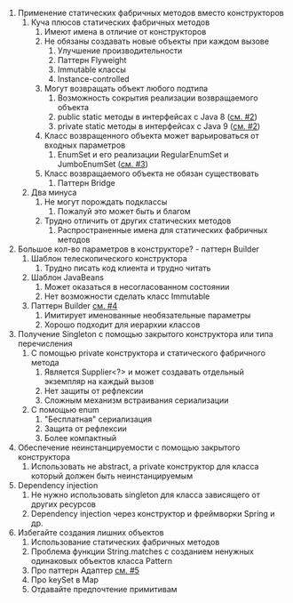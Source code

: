 1. Применение статических фабричных методов вместо конструкторов
    1. Куча плюсов статических фабричных методов
        1. Имеют имена в отличие от конструкторов
        2. Не обязаны создавать новые объекты при каждом вызове
            1. Улучшение производительности
            2. Паттерн Flyweight
            3. Immutable классы
            4. Instance-controlled
        3. Могут возвращать объект любого подтипа
            1. Возможность сокрытия реализации возвращаемого объекта
            2. public static методы в интерфейсах с Java
               8 ([см. #2](https://github.com/maksmolchdmitr/Effective-Java-Joshua-Bloch/tree/main/useful/links))
            3. private static методы в интерфейсах с Java
               9 ([см. #2](https://github.com/maksmolchdmitr/Effective-Java-Joshua-Bloch/tree/main/useful/links))
        4. Класс возвращенного объекта может варьироваться от входных параметров
            1. EnumSet и его реализации RegularEnumSet и
               JumboEnumSet ([см. #3](https://github.com/maksmolchdmitr/Effective-Java-Joshua-Bloch/tree/main/useful/links))
        5. Класс возвращаемого объекта не обязан существовать
            1. Паттерн Bridge
    2. Два минуса
        1. Не могут порождать подклассы
            1. Пожалуй это может быть и благом
        2. Трудно отличить от других статических методов
            1. Распространенные имена для статических фабричных методов
2. Большое кол-во параметров в конструкторе? - паттерн Builder
    1. Шаблон телескопического конструктора
        1. Трудно писать код клиента и трудно читать
    2. Шаблон JavaBeans
        1. Может оказаться в несогласованном состоянии
        2. Нет возможности сделать класс Immutable
    3. Паттерн Builder [см. #4](https://github.com/maksmolchdmitr/Effective-Java-Joshua-Bloch/tree/main/useful/links)
        1. Имитирует именованные необязательные параметры
        2. Хорошо подходит для иерархии классов
3. Получение Singleton с помощью закрытого конструктора или типа перечисления
    1. С помощью private конструктора и статического фабричного метода
        1. Является Supplier<?> и может создавать отдельный экземпляр на каждый вызов
        2. Нет защиты от рефлексии
        3. Сложным механизм встраивания сериализации
    2. С помощью enum
        1. "Бесплатная" сериализация
        2. Защита от рефлексии
        3. Более компактный
4. Обеспечение неинстанцируемости с помощью закрытого конструктора
    1. Использовать не abstract, а private конструктор для класса который должен быть неинстанцируемым
5. Dependency injection
    1. Не нужно использовать singleton для класса зависящего от других ресурсов
    2. Dependency injection через конструктор и фреймворки Spring и др.
6. Избегайте создания лишних объектов
    1. Использование статических фабричных методов
    2. Проблема функции String.matches с созданием ненужных одинаковых объектов класса Pattern
    3. Про паттерн
       Адаптер [см. #5](https://github.com/maksmolchdmitr/Effective-Java-Joshua-Bloch/tree/main/useful/links)
    4. Про keySet в Map
    5. Отдавайте предпочтение примитивам